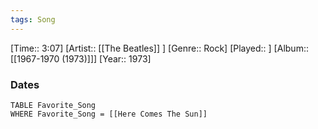 ```yaml
---
tags: Song  
---
```

[Time:: 3:07]
[Artist:: [[The Beatles]] ]
[Genre:: Rock]
[Played:: ]
[Album:: [[1967-1970 (1973)]]]
[Year:: 1973]
### Dates
````dataview
TABLE Favorite_Song
WHERE Favorite_Song = [[Here Comes The Sun]]
````